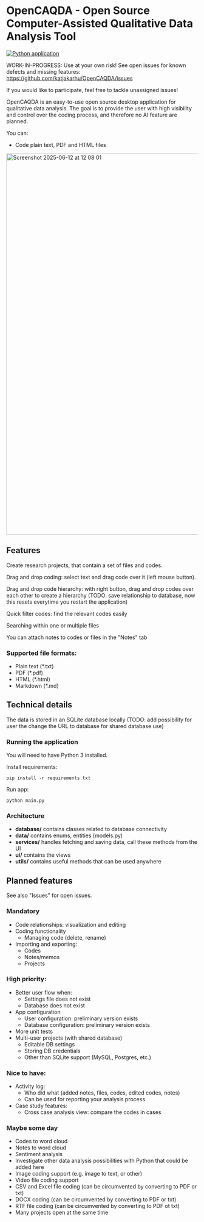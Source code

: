 # OpenCAQDA - Open Source Computer-Assisted Qualitative Data Analysis Tool

[![Python application](https://github.com/katjakarhu/OpenCAQDA/actions/workflows/python-app.yml/badge.svg)](https://github.com/katjakarhu/OpenCAQDA/actions/workflows/python-app.yml)

WORK-IN-PROGRESS: Use at your own risk! See open issues for known defects and missing
features: https://github.com/katjakarhu/OpenCAQDA/issues

If you would like to participate, feel free to tackle unassigned issues!

OpenCAQDA is an easy-to-use open source desktop application for qualitative data analysis. The goal is to provide the
user with high visibility and control over the coding process, and therefore no AI feature are planned.

You can:

- Code plain text, PDF and HTML files

<img width="1000" alt="Screenshot 2025-06-12 at 12 08 01" src="https://github.com/user-attachments/assets/601e591b-51cb-4665-a2a5-3bd7fe3233bc" />

## Features

Create research projects, that contain a set of files and codes.

Drag and drop coding: select text and drag code over it (left mouse button).

Drag and drop code hierarchy: with right button, drag and drop codes over each other to create a hierarchy (TODO: save
relationship to database, now this resets everytime you restart the application)

Quick filter codes: find the relevant codes easily

Searching within one or multiple files

You can attach notes to codes or files in the "Notes" tab

### Supported file formats:

- Plain text (*.txt)
- PDF (*.pdf)
- HTML (*.html)
- Markdown (*.md)

## Technical details

The data is stored in an SQLite database locally (TODO: add possibility for user the change the URL to database for
shared database use)

### Running the application

You will need to have Python 3 installed.

Install requirements:

`pip install -r requirements.txt`

Run app:

`python main.py`

### Architecture

- **database/**       contains classes related to database connectivity
- **data/**           contains enums, entities (models.py)
- **services/**       handles fetching and saving data, call these methods from the UI
- **ui/**             contains the views
- **utils/**          contains useful methods that can be used anywhere

## Planned features

See also "Issues" for open issues.

### Mandatory

- Code relationships: visualization and editing
- Coding functionality
    - Managing code (delete, rename)
- Importing and exporting:
    - Codes
    - Notes/memos
    - Projects

### High priority:

- Better user flow when:
    - Settings file does not exist
    - Database does not exist
- App configuration
    - User configuration: preliminary version exists
    - Database configuration: preliminary version exists
- More unit tests
- Multi-user projects (with shared database)
    - Editable DB settings
    - Storing DB credentials
    - Other than SQLite support (MySQL, Postgres, etc.)

### Nice to have:

- Activity log:
    - Who did what (added notes, files, codes, edited codes, notes)
    - Can be used for reporting your analysis process
- Case study features:
    - Cross case analysis view: compare the codes in cases

### Maybe some day

- Codes to word cloud
- Notes to word cloud
- Sentiment analysis
- Investigate other data analysis possibilities with Python that could be added here
- Image coding support (e.g. image to text, or other)
- Video file coding support
- CSV and Excel file coding (can be circumvented by converting to PDF or txt)
- DOCX coding (can be circumvented by converting to PDF or txt)
- RTF file coding (can be circumvented by converting to PDF ot txt)
- Many projects open at the same time
